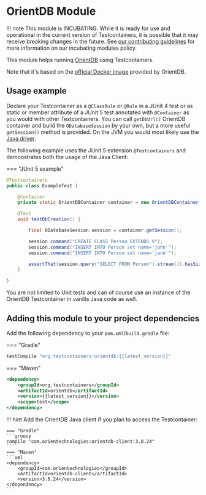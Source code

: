 # OrientDB Module

!!! note
    This module is INCUBATING. While it is ready for use and operational in the current version of Testcontainers, it is possible that it may receive breaking changes in the future. See [our contributing guidelines](/contributing/#incubating-modules) for more information on our incubating modules policy.


This module helps running [OrientDB](https://orientdb.org/download) using Testcontainers.

Note that it's based on the [official Docker image](https://hub.docker.com/_/orientdb/) provided by OrientDB.

## Usage example

Declare your Testcontainer as a `@ClassRule` or `@Rule` in a JUnit 4 test or as static or member attribute of a JUnit 5 test annotated with `@Container` as you would with other Testcontainers.
You can call `getDbUrl()` OrientDB container and build the `ODatabaseSession` by your own, but a more useful `getSession()` method is provided.
On the JVM you would most likely use the [Java driver](https://github.com/).

The following example uses the JUnit 5 extension `@Testcontainers` and demonstrates both the usage of the Java Client:

=== "JUnit 5 example"
```java
@Testcontainers
public class ExampleTest {

    @Container
    private static OrientDBContainer container = new OrientDBContainer();

    @Test
    void testDbCreation() {

        final ODatabaseSession session = container.getSession();

        session.command("CREATE CLASS Person EXTENDS V");
        session.command("INSERT INTO Person set name='john'");
        session.command("INSERT INTO Person set name='jane'");

        assertThat(session.query("SELECT FROM Person").stream()).hasSize(2);
    }

}
```

You are not limited to Unit tests and can of course use an instance of the OrientDB Testcontainer in vanilla Java code as well.


## Adding this module to your project dependencies

Add the following dependency to your `pom.xml`/`build.gradle` file:

=== "Gradle"
```groovy
testCompile "org.testcontainers:orientdb:{{latest_version}}"
```
=== "Maven"
```xml
<dependency>
    <groupId>org.testcontainers</groupId>
    <artifactId>orientdb</artifactId>
    <version>{{latest_version}}</version>
    <scope>test</scope>
</dependency>
```

!!! hint
    Add the OrientDB Java client if you plan to access the Testcontainer:
    
    === "Gradle"
    ```groovy
    compile "com.orientechnologies:orientdb-client:3.0.24"
    ```
    === "Maven"
    ```xml
    <dependency>
        <groupId>com.orientechnologies</groupId>
        <artifactId>orientdb-client</artifactId>
        <version>3.0.24</version>
    </dependency>
    ```
    



